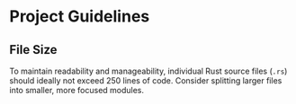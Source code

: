 # Project Guidelines

## File Size

To maintain readability and manageability, individual Rust source files (`.rs`) should ideally not exceed 250 lines of code. Consider splitting larger files into smaller, more focused modules.